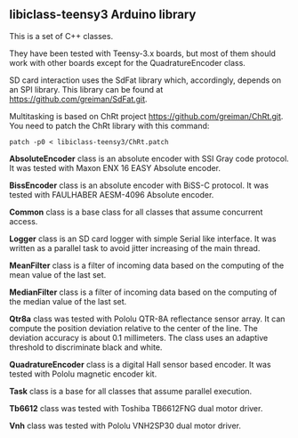## libiclass-teensy3 Arduino library

This is a set of C++ classes.

They have been tested with Teensy-3.x boards, but most of them should work with
other boards except for the QuadratureEncoder class.

SD card interaction uses the SdFat library which, accordingly, depends on an SPI
library. This library can be found at https://github.com/greiman/SdFat.git.

Multitasking is based on ChRt project https://github.com/greiman/ChRt.git. You need
to patch the ChRt library with this command:

	patch -p0 < libiclass-teensy3/ChRt.patch

**AbsoluteEncoder** class is an absolute encoder with SSI Gray code protocol. It was
tested with Maxon ENX 16 EASY Absolute encoder.

**BissEncoder** class is an absolute encoder with BiSS-C protocol. It was tested with
FAULHABER AESM-4096 Absolute encoder.

**Common** class is a base class for all classes that assume concurrent access.

**Logger** class is an SD card logger with simple Serial like interface. It was written
as a parallel task to avoid jitter increasing of the main thread.

**MeanFilter** class is a filter of incoming data based on the computing of the mean
value of the last set.

**MedianFilter** class is a filter of incoming data based on the computing of the
median value of the last set.

**Qtr8a** class was tested with Pololu QTR-8A reflectance sensor array. It can compute
the position deviation relative to the center of the line. The deviation accuracy is about
0.1 millimeters. The class uses an adaptive threshold to discriminate black and white.

**QuadratureEncoder** class is a digital Hall sensor based encoder. It was tested with
Pololu magnetic encoder kit.

**Task** class is a base for all classes that assume parallel execution.

**Tb6612** class was tested with Toshiba TB6612FNG dual motor driver.

**Vnh** class was tested with Pololu VNH2SP30 dual motor driver.
